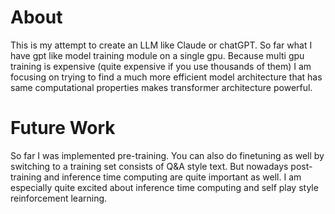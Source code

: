 # About
This is my attempt to create an LLM like Claude or chatGPT. So far what I have gpt like model training
module on a single gpu. Because multi gpu training is expensive (quite expensive if you use thousands of them)
I am focusing on trying to find a much more efficient model architecture that has same computational properties
makes transformer architecture powerful.


# Future Work
So far I was implemented pre-training. You can also do finetuning as well by switching to a training set consists of Q&A
style text. But nowadays post-training and inference time computing are quite important as well. I am especially quite
excited about inference time computing and self play style reinforcement learning.